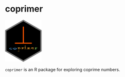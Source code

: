 coprimer
================

<img src="man/figures/coprimer_logo.png" data-align="right"
width="120" />

`coprimer` is an R package for exploring coprime numbers.
